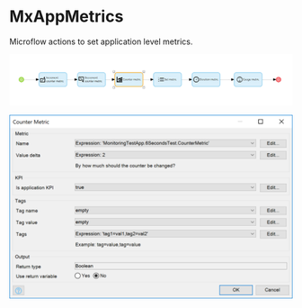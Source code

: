 # MxAppMetrics

Microflow actions to set application level metrics.

 ![Example use in microflow][1]

 ![Configure counter metric action][2]

 [1]: docs/images/microflow-example.PNG
 [2]: docs/images/set-counter-metric.png